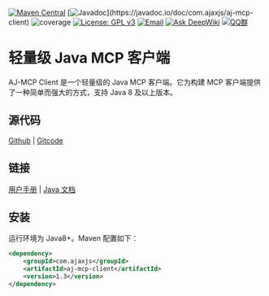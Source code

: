 [![Maven Central](https://img.shields.io/maven-central/v/com.ajaxjs/aj-mcp-client?label=Latest%20Release)](https://central.sonatype.com/artifact/com.ajaxjs/aj-mcp-client)
[![Javadoc](https://img.shields.io/badge/javadoc-1.3-brightgreen.svg?)](https://javadoc.io/doc/com.ajaxjs/aj-mcp-client)
![coverage](https://img.shields.io/badge/coverage-80%25-yellowgreen.svg?maxAge=2592000)
[![License: GPL v3](https://img.shields.io/badge/License-GPLv3-blue.svg)](https://www.gnu.org/licenses/gpl-3.0)
[![Email](https://img.shields.io/badge/Contact--me-Email-orange.svg)](mailto:frank@ajaxjs.com)
[![Ask DeepWiki](https://deepwiki.com/badge.svg)](https://deepwiki.com/lightweight-component/aj-mcp)
[![QQ群](https://framework.ajaxjs.com/static/qq.svg)](https://shang.qq.com/wpa/qunwpa?idkey=3877893a4ed3a5f0be01e809e7ac120e346102bd550deb6692239bb42de38e22)
# 轻量级 Java MCP 客户端

AJ-MCP Client 是一个轻量级的 Java MCP 客户端。它为构建 MCP 客户端提供了一种简单而强大的方式，支持 Java 8 及以上版本。

## 源代码

[Github](https://github.com/lightweight-component/aj-aj-mcp) | [Gitcode](https://gitcode.com/lightweight-component/aj-aj-mcp)

## 链接

[用户手册](https://mcp.ajaxjs.com/)  | [Java 文档](https://javadoc.io/doc/com.ajaxjs/aj-mcp-client)

## 安装

运行环境为 Java8+。Maven 配置如下：

```xml
<dependency>
    <groupId>com.ajaxjs</groupId>
    <artifactId>aj-mcp-client</artifactId>
    <version>1.3</version>
</dependency>
``````